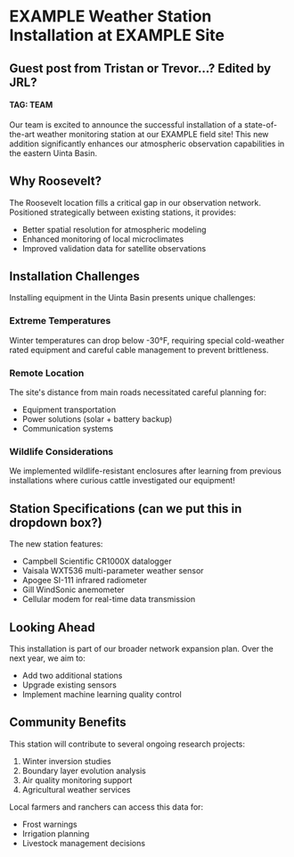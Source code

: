 # EXAMPLE Weather Station Installation at EXAMPLE Site
## Guest post from Tristan or Trevor...? Edited by JRL?
#### TAG: TEAM

Our team is excited to announce the successful installation of a state-of-the-art weather monitoring station at our EXAMPLE field site! This new addition significantly enhances our atmospheric observation capabilities in the eastern Uinta Basin.


## Why Roosevelt?

The Roosevelt location fills a critical gap in our observation network. Positioned strategically between existing stations, it provides:
- Better spatial resolution for atmospheric modeling
- Enhanced monitoring of local microclimates
- Improved validation data for satellite observations

## Installation Challenges

Installing equipment in the Uinta Basin presents unique challenges:

### Extreme Temperatures
Winter temperatures can drop below -30°F, requiring special cold-weather rated equipment and careful cable management to prevent brittleness.

### Remote Location
The site's distance from main roads necessitated careful planning for:
- Equipment transportation
- Power solutions (solar + battery backup)
- Communication systems

### Wildlife Considerations
We implemented wildlife-resistant enclosures after learning from previous installations where curious cattle investigated our equipment!

## Station Specifications (can we put this in dropdown box?)

The new station features:
- Campbell Scientific CR1000X datalogger
- Vaisala WXT536 multi-parameter weather sensor
- Apogee SI-111 infrared radiometer
- Gill WindSonic anemometer
- Cellular modem for real-time data transmission


## Looking Ahead

This installation is part of our broader network expansion plan. Over the next year, we aim to:
- Add two additional stations
- Upgrade existing sensors
- Implement machine learning quality control

## Community Benefits


This station will contribute to several ongoing research projects:
1. Winter inversion studies
2. Boundary layer evolution analysis
3. Air quality monitoring support
4. Agricultural weather services

Local farmers and ranchers can access this data for:
- Frost warnings
- Irrigation planning
- Livestock management decisions

